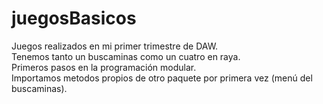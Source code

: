 # juegosBasicos
Juegos realizados en mi primer trimestre de DAW.</br>
Tenemos tanto un buscaminas como un cuatro en raya.</br>
Primeros pasos en la programación modular.</br>
Importamos metodos propios de otro paquete por primera vez (menú del buscaminas).</br>
